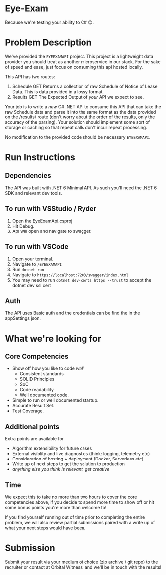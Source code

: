 # Eye-Exam
Because we're testing your ability to C# :wink:.

# Problem Description 
We've provided the `EYEEXAMAPI` project.  This project is a lightweight data provider you should treat as another microservice in our stack. For the sake of speed and ease, just focus on consuming this api hosted locally.

This API has two routes:
1. Schedule GET
     Returns a collection of raw Schedule of Notice of Lease Data.  This is data provided in a lossy format.
1. Results GET
     The Expected Output of *your* API we expect to see. 

Your job is to write a *new* C# .NET API to consume this API that can take the raw Schedule data and parse it into the same format as the data provided on the /results/ route (don't worry about the order of the results, only the accuracy of the parsing). Your solution should implement some sort of storage or caching so that repeat calls don't incur repeat processing. 

No modification to the provided code should be necessary `EYEEXAMAPI`.

# Run Instructions

## Dependencies
The API was built with .NET 6 Minimal API. As such you'll need the .NET 6 SDK and relevant dev tools.   

## To run with VSStudio / Ryder
1. Open the EyeExamApi.csproj
1. Hit Debug. 
1. Api will open and navigate to swagger. 

## To run with VSCode 
1. Open your terminal.
1. Navigate to `/EYEEXAMAPI` 
1. Run `dotnet run`
1. Navigate to `https://localhost:7203/swagger/index.html` 
1. You may need to run `dotnet dev-certs https --trust` to accept the dotnet dev ssl cert

## Auth
The API uses Basic auth and the credentials can be find the in the appSettings json.

# What we're looking for

## Core Competencies
* Show off how you like to code _well_ 
     * Consistent standards
     * SOLID Principles
     * SoC
     * Code readability
     * Well documented code.
* Simple to run or well documented startup.
* Accurate Result Set.
* Test Coverage.

## Additional points
Extra points are available for
* Algorithm extensibility for future cases
* External visiblity and live diagnostics (think: logging, telemetry etc)
* Consideration of hosting + deployment (Docker, Serverless etc) 
* Write up of next steps to get the solution to production
* _anything else you think is relevant, get creative_ 

## Time
We expect this to take no more than two hours to cover the core competencies above, if you decide to spend more time to show off or hit some bonus points you're more than welcome to!

If you find yourself running out of time prior to completing the entire problem, we will also review partial submissions paired with a write up of what your next steps would have been.

# Submission
Submit your result via your medium of choice (zip archive / git repo) to the recruiter or contact at Orbital Witness, and we'll be in touch with the results! 
